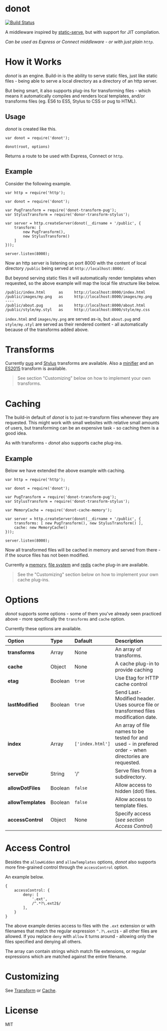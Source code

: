 donot
=====

[![Build Status](https://travis-ci.org/donotjs/donot.svg?branch=master)](https://travis-ci.org/donotjs/donot)

A middleware inspired by [static-serve](https://github.com/expressjs/serve-static), but with support for JIT compilation.

*Can be used as Express or Connect middleware - or with just plain `http`*.

# How it Works

*donot* is an engine. Build-in is the ability to serve static files, just like static files - being able to serve a local directory as a directory of an http server.

But being smart, it also supports plug-ins for transforming files - which means it automatically compiles and renders local templates, and/or transforms files (eg. ES6 to ES5, Stylus to CSS or pug to HTML).

## Usage

*donot* is created like this.

    var donot = require('donot');

    donot(root, options)

Returns a route to be used with Express, Connect or `http`.

## Example

Consider the following example.

    var http = require('http');

    var donot = require('donot');

    var PugTransform = require('donot-transform-pug');
    var StylusTransform = require('donor-transform-stylus');

	var server = http.createServer(donot(__dirname + '/public', {
		transform: [
		    new PugTransform(),
		    new StylusTransform()
		]
	}));

	server.listen(8000);

Now an http server is listening on port 8000 with the content of local directory `/public` being served at `http://localhost:8000/`.

But beyond serving static files it will automatically render templates when requested, so the above example will map the local file structure like below.

    /public/index.html      as     http://localhost:8000/index.html
    /public/images/my.png   as     http://localhost:8000/images/my.png
    ----
    /public/about.pug       as     http://localhost:8000/about.html
    /public/style/my.styl   as     http://localhost:8000/style/my.css

`index.html` and `images/my.png` are served as-is, but `about.pug` and `style/my.styl` are served as their rendered content - all automatically because of the transforms added above.

# Transforms

Currently [pug](https://github.com/donotjs/donot-transform-pug) and [Stylus](https://github.com/donotjs/donot-transform-stylus) transforms are available. Also a [minifier](https://github.com/donotjs/donot-transform-minify) and an [ES2015](https://github.com/donotjs/donot-transform-es5) transform is available.

> See section "Customizing" below on how to implement your own transforms.

# Caching

The build-in default of *donot* is to just re-transform files whenever they are requested. This might work with small websites with relative small amounts of users, but transforming can be an expensive task - so caching them is a good idea.

As with transforms - *donot* also supports cache plug-ins.

## Example

Below we have extended the above example with caching.

    var http = require('http');

    var donot = require('donot');

    var PugTransform = require('donot-transform-pug');
    var StylusTransform = require('donot-transform-stylus');

    var MemoryCache = require('donot-cache-memory');

	var server = http.createServer(donot(__dirname + '/public', {
		transforms: [ new PugTransform(), new StylusTransform() ],
		cache: new MemoryCache()
	}));

	server.listen(8000);

Now all transformed files will be cached in memory and served from there - if the source files has not been modified.

Currently a [memory](https://github.com/donotjs/donot-cache-memory), [file system](https://github.com/donotjs/donot-cache-filesystem) and [redis](https://github.com/donotjs/donot-cache-redis) cache plug-in are available.

> See the "Customizing" section below on how to implement your own cache plug-ins.

# Options

*donot* supports some options - some of them you've already seen practiced above - more specifically the `transforms` and `cache` option.

Currently these options are available.

| Option             | Type      | Dafault          | Description |
|:-------------------|:----------|:-----------------|:------------|
| **transforms**     | Array   | None             | An array of transforms. |
| **cache**          | Object  | None             | A cache plug-in to provide caching |
| **etag**           | Boolean | `true`           | Use Etag for HTTP cache control |
| **lastModified**   | Boolean | `true`           | Send Last-Modified header. Uses source file or transformed files modification date. |
| **index**          | Array   | `['index.html']` | An array of file names to be tested for and used - in prefered order - when directories are requested. |
| **serveDir**       | String  | '/'              | Serve files from a subdirectory. |
| **allowDotFiles**  | Boolean | `false`          | Allow access to hidden (dot) files. |
| **allowTemplates** | Boolean | `false`          | Allow access to template files. |
| **accessControl**  | Object  | None             | Specify access (*see section Access Control*) |

# Access Control

Besides the `allowHidden` and `allowTemplates` options, *donot* also supports more fine-grained control through the `accessControl` option.

An example below.

    {
        accessControl: {
            deny: [
            	'.ext',
            	/^.*?\.ext2$/
            ],
        }
    }

The above example denies access to files with the `.ext` extension or with filenames that match the regular expression `^.?\.ext2$` - all other files are allowed. If you replace `deny` with `allow` it turns around - allowing only the files specified and denying all others.

The array can contain strings which match file extensions, or regular expressions which are matched against the entire filename.

# Customizing

See [Transform](https://github.com/donotjs/donot-transform) or [Cache](https://github.com/donotjs/donot-cache).

# License

MIT
